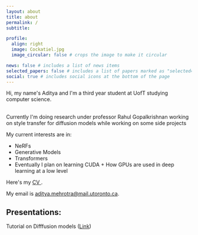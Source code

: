 ```yaml
---
layout: about
title: about
permalink: /
subtitle:

profile:
  align: right
  image: Cockatiel.jpg
  image_circular: false # crops the image to make it circular

news: false # includes a list of news items
selected_papers: false # includes a list of papers marked as "selected={true}"
social: true # includes social icons at the bottom of the page
---
```


Hi, my name's Aditya and I'm a third year student at UofT studying computer science.

<br>
 Currently I'm doing research under professor Rahul Gopalkrishnan working on style transfer for diffusion models while working on some side projects

My current interests are in:

- NeRFs
- Generative Models
- Transformers
- Eventually I plan on learning CUDA + How GPUs are used in deep learning at a low level

Here's my <a href = "https://drive.google.com/file/d/1KXI2hNXdKIuAaxyukKirS6X_rVlInrvP/view?usp=sharing"> CV </a>.

My email is aditya.mehrotra@mail.utoronto.ca.

## Presentations:

Tutorial on Difffusion models (<a href = "https://docs.google.com/presentation/d/1ZOa818YbzXLxfUGjg7RaxYW-vwfLZEDCWYx4GIcHPIc/edit?usp=sharing">Link</a>)
